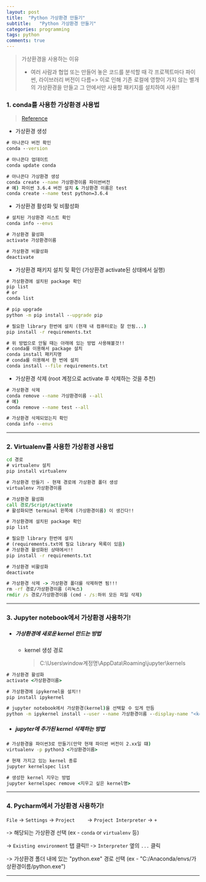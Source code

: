 ```yaml
---
layout: post
title:  "Python 가상환경 만들기"
subtitle:   "Python 가상환경 만들기"
categories: programming
tags: python
comments: true
---
```







> 가상환경을 사용하는 이유
>
> - 여러 사람과 협업 또는 만들어 놓은 코드를 분석할 때 각 프로젝트마다 파이썬, 라이브러리 버전이 다름=> 이로 인해 기존 로컬에 영향이 가지 않는 별개의 가상환경을 만들고 그 안에서만 사용할 패키지를 설치하여 사용!!



### 1. conda를 사용한 가상환경 사용법

> [Reference](http://niceman.tistory.com/85)

- 가상환경 생성

```cmd
# 아나콘다 버전 확인
conda --version

# 아나콘다 업데이트
conda update conda

# 아나콘다 가상환경 생성
conda create --name 가상환경이름 파이썬버전
# 예) 파이썬 3.6.4 버전 설치 & 가상환경 이름은 test
conda create --name test python=3.6.4
```

- 가상환경 활성화 및 비활성화

```cmd
# 설치된 가상환경 리스트 확인
conda info --envs

# 가상환경 활성화
activate 가상환경이름

# 가상환경 비활성화
deactivate
```

- 가상환경 패키지 설치 및 확인 (가상환경 activate된 상태에서 실행)

```cmd
# 가상환경에 설치된 package 확인
pip list
# or
conda list

# pip upgrade
python -m pip install --upgrade pip

# 필요한 library 한번에 설치 (현재 내 컴퓨터로는 잘 안됨...)
pip install -r requirements.txt

# 위 방법으로 안될 때는 아래에 있는 방법 사용해볼것!!
# conda를 이용해서 package 설치
conda install 패키지명
# conda를 이용해서 한 번에 설치
conda install --file requirements.txt
```

- 가상환경 삭제 (root 계정으로 activate 후 삭제하는 것을 추천)

```cmd
# 가상환경 삭제
conda remove --name 가상환경이름 --all
# 예)
conda remove --name test --all

# 가상환경 삭제되었는지 확인
conda info --envs
```

---




### 2. Virtualenv를 사용한 가상환경 사용법

```cmd
cd 경로
# virtualenv 설치
pip install virtualenv	

# 가상환경 만들기 - 현재 경로에 가상환경 폴더 생성
virtualenv 가상환경이름	

# 가상환경 활성화
call 경로/Script/activate
# 활성화되면 terminal 왼쪽에 (가상환경이름) 이 생긴다!!

# 가상환경에 설치된 package 확인
pip list

# 필요한 library 한번에 설치
# (requirements.txt에 필요 library 목록이 있음)
# 가상환경 활성화된 상태에서!!
pip install -r requirements.txt

# 가상환경 비활성화
deactivate

# 가상환경 삭제 -> 가상환경 폴더를 삭제하면 됨!!!
rm -rf 경로/가상환경이름 (리눅스)
rmdir /s 경로/가상환경이름 (cmd - /s:하위 모든 파일 삭제)
```

---



### 3. Jupyter notebook에서 가상환경 사용하기!

- ##### 가상환경에 새로운 kernel 만드는 방법
  - kernel 생성 경로

    > C:\Users\window계정명\AppData\Roaming\jupyter\kernels

```cmd
# 가상환경 활성화
activate <가상환경이름>

# 가상환경에 ipykernel을 설치!!
pip install ipykernel

# jupyter notebook에서 가상환경(kernel)을 선택할 수 있게 만듬
python -m ipykernel install --user --name 가상환경이름 --display-name "<kernel에 표현할 이름>"
```

- ##### jupyter에 추가된 kernel 삭제하는 방법

```cmd
# 가상환경을 파이썬3로 만들기(만약 현재 파이썬 버전이 2.xx일 떄)
virtualenv -p python3 <가상환경이름>

# 현재 가지고 있는 kernel 종류
jupyter kernelspec list

# 생성한 kernel 지우는 방법
jupyter kernelspec remove <지우고 싶은 kernel명>
```

---



### 4. Pycharm에서 가상환경 사용하기!

`File` -> `Settings` -> `Project	` -> `Project Interpreter` -> `+`

-> 해당되는 가상환경 선택 (ex - `conda` or `virtualenv` 등)

 -> `Existing environment` 탭 클릭!!  -> `Interpreter` 옆의 `...` 클릭

-> 가상환경 폴더 내에 있는 "python.exe" 경로 선택 (ex - "C:/Anaconda/envs/가상환경이름/python.exe")

---

